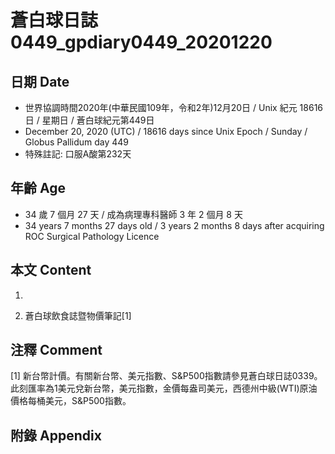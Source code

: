 [_metadata_:encoding]: - "utf-8"
[_metadata_:language]: - "zh-Hant-TW"
[_metadata_:fileformat]: - "markdown"
[_metadata_:MIME_type]: - "text/plain"
[_metadata_:markdown_version]: - "commonmark version 0.29"
[_metadata_:markdown_spec]: - "https://spec.commonmark.org/0.29/"

# 蒼白球日誌0449_gpdiary0449_20201220 #

## 日期 Date ##

* 世界協調時間2020年(中華民國109年，令和2年)12月20日 / Unix 紀元 18616 日 / 星期日 / 蒼白球紀元第449日
* December 20, 2020 (UTC) / 18616 days since Unix Epoch / Sunday / Globus Pallidum day 449
* 特殊註記: 口服A酸第232天

## 年齡 Age ##

* 34 歲 7 個月 27 天 / 成為病理專科醫師 3 年 2 個月 8 天
* 34 years 7 months 27 days old / 3 years 2 months 8 days after acquiring ROC Surgical Pathology Licence

## 本文 Content ##

1. 

    
2. 蒼白球飲食誌暨物價筆記[1]

    

## 注釋 Comment ##

[1] 新台幣計價。有關新台幣、美元指數、S&P500指數請參見蒼白球日誌0339。此刻匯率為1美元兌新台幣，美元指數，金價每盎司美元，西德州中級(WTI)原油價格每桶美元，S&P500指數。



## 附錄 Appendix ##

